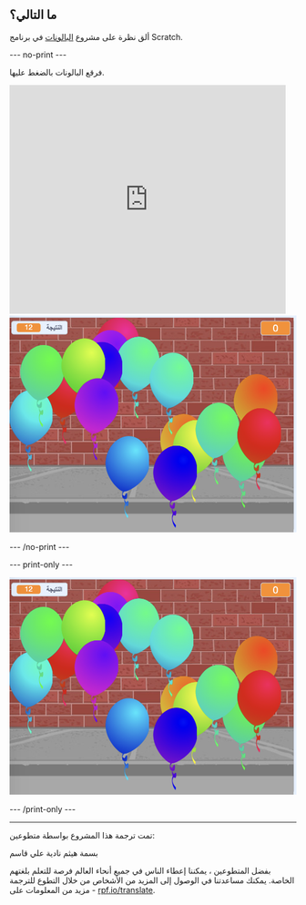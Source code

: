 ## ما التالي؟

ألق نظرة على مشروع [البالونات](https://projects.raspberrypi.org/en/projects/balloons) في برنامج Scratch.

--- no-print ---

فرقع البالونات بالضغط عليها.

<div class="scratch-preview">
  <iframe allowtransparency="true" width="485" height="402" src="https://scratch.mit.edu/projects/embed/299206746/?autostart=false" frameborder="0" scrolling="no"></iframe>
  <img src="images/balloons-final.png">
</div>

--- /no-print ---

--- print-only ---

![المشروع كامل](images/balloons-final.png)

--- /print-only ---

***

تمت ترجمة هذا المشروع بواسطة متطوعين:

بسمة هيثم
نادية علي قاسم

بفضل المتطوعين ، يمكننا إعطاء الناس في جميع أنحاء العالم فرصة للتعلم بلغتهم الخاصة. يمكنك مساعدتنا في الوصول إلى المزيد من الأشخاص من خلال التطوع للترجمة - مزيد من المعلومات على [rpf.io/translate](https://rpf.io/translate).